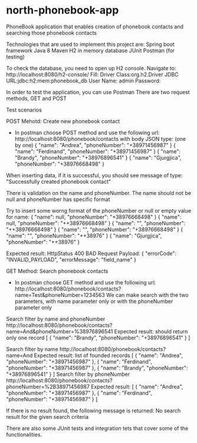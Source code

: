 # north-phonebook-app
PhoneBook application that enables creation of phonebook contacts and searching those phonebook contacts

Technologies that are used to implement this project are:
Spring boot framework 
Java 8
Maven
H2 in memory database
JUnit 
Postman (for testing)

To check the database, you need to open up H2 console. Navigate to: http://localhost:8080/h2-console/
Fill:
Driver Class:org.h2.Driver
JDBC URL:jdbc:h2:mem:phonebook_db
User Name: admin
Password: 

In order to test the application, you can use Postman 
There are two request methods, GET and POST

Test scenarios

POST Mehotd: Create new phonebook contact 
- In postman choose POST method and use the following url:
http://localhost:8080/phonebook/contacts
with body JSON type: (one by one)
{
	"name": "Andrea",
	"phoneNumber": "+38971456987"
}
{
	"name": "Ferdinand",
	"phoneNumber": "+38971456987"
}
{
	"name": "Brandy",
	"phoneNumber": "+38976896541"
}
{
	"name": "Gjurgjica",
	"phoneNumber": "+38976668498"
}

When inserting data, if it is successful, you should see message of type: "Successfully created phonebook contact"

There is validation on the name and phoneNumber.
The name should not be null and phoneNumber has specific format

Try to insert some worng format of the phoneNumber or null or empty value for name:
{
	"name": null,
	"phoneNumber": "+38976668498"
}
{
	"name": null,
	"phoneNumber": "++38976668498"
}
{
	"name": "",
	"phoneNumber": "++38976668498"
}
{
	"name": "",
	"phoneNumber": "+38976668498"
}
{
	"name": "",
	"phoneNumber": "++38976"
}
{
	"name": "Gjurgjica",
	"phoneNumber": "++38976"
}

Expected result: HttpStatus 400 BAD Request 
Payload:
{
	"errorCode": "INVALID_PAYLOAD",
	"errorMessage": "field_name"
}

GET Method: Search phonebook contacts 
- In postman choose GET method and use the following url: http://localhost:8080/phonebook/contacts?name=Test&phoneNumber=1234563
We can make search with the two parameters, with name parameter only or with the phoneNumber parameter only 

Search filter by name and phoneNumber
http://localhost:8080/phonebook/contacts?name=And&phoneNumber=%38976896541
Expected result: should return only one record 
[
    {
        "name": "Brandy",
        "phoneNumber": "+38976896541"
    }
]

Search filter by name 
http://localhost:8080/phonebook/contacts?name=And
Expected result: list of founded records
[
    {
        "name": "Andrea",
        "phoneNumber": "+38971456987"
    },
    {
        "name": "Ferdinand",
        "phoneNumber": "+38971456987"
    },
    {
        "name": "Brandy",
        "phoneNumber": "+38976896541"
    }
]
Search filter by phoneNumber
http://localhost:8080/phonebook/contacts?phoneNumber=%2B38971456987
Expected result:
[
    {
        "name": "Andrea",
        "phoneNumber": "+38971456987"
    },
    {
        "name": "Ferdinand",
        "phoneNumber": "+38971456987"
    }
]

If there is no result found, the following message is returned: No search result for the given search criteria

There are also some JUnit tests and integration tets that cover some of the functionalities.
